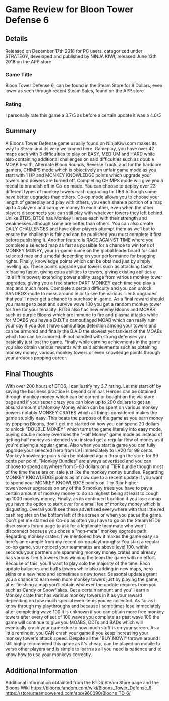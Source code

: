 # Game Review for Bloon Tower Defense 6

## Details
Released on December 17th 2018 for PC users, catagorized under STRATEGY, developed and published by NINJA KIWI, released June 13th 2018 on the APP store

### Game Title

Bloon Tower Defense 6, can be found in the Steam Store for 9 Dollars, even lower as seen through recent Steam Sales, found on the APP store


### Rating

I personally rate this game a 3.7/5 as before a certain update it was a 4.0/5


## Summary

  A Bloons Tower Defense game usually found on NinjaKiwi.com makes its way to Steam and its very welcomed here. Gameplay, you have over 42 maps each with 3 difficulties to play on EASY, MEDIUM and HARD while also containing additional challenges on said difficulties such as double MOAB health, Alternate Bloon Rounds, Reverse Track, and for the hardcore gamers, CHIMPS mode which is objectively an unfair game mode as you start with 1 HP and MONKEY KNOWLEDGE points which upgrade your towers and powers are turned off. Completing CHIMPS mode will give you a medal to brandish off in Co-op mode. You can choose to deploy over 23 different types of monkey towers each upgrading to TIER 5 though some have better upgrades than others. Co-op mode allows you to choose your length of gameplay and play with others, you each share a portion of a map up to 4 players and can give money to each other, even when the other players disconnects you can still play with whatever towers they left behind. Unlike BTD5, BTD6 has Monkey Heroes each with their strength and weaknesses although some are better than others. You can also create DAILY CHALLENGES and have other players attempt them as well but to ensure the challenge is fair and can be published you must complete it first before publishing it. Another feature is RACE AGAINST TIME where you complete a selected map as fast as possible for a chance to win tons of MONKEY MONEY, your in-game name on the global leaderboard for said selected map and a medal depending on your performance for bragging rights. Finally, knowledge points which can be obtained just by simply leveling up. These points upgrade your towers such as attacking faster, reloading faster, giving extra abilities to towers, giving existing abilities a little lift in power, extending power ability usage from various monkey tower upgrades, giving you a free starter DART MONKEY each time you play a map and much more. Complete a certain difficulty and you can unlock SANDBOX mode to mess around in or to see the various Tier 5 upgrades that you'll never get a chance to purchase in-game. As a final reward should you manage to beat and survive wave 100 you get a random monkey tower for free for your tenacity. BTD6 also has new enemy Bloons and MOABS such as purple Bloons which are immune to fire and plasma attacks while for MOABS you have a D.D.T a camouflaged MOAB which can really ruin your day if you don't have camouflage detection among your towers and can be armored and finally the B.A.D the slowest yet tankiest of the MOABs which too can be armored. IF not handled with strong defenses you basically just lost the game. Finally while earning achievments in the game you also obtain various rewards with said achievments such as obtaining monkey money, various monkey towers or even knowledge points through your arduous popping career. 

  
## Final Thoughts

  With over 200 hours of BTD6, I can justify my 3.7 rating. Let me start off by saying the business practice is beyond criminal. Heroes can be obtained through monkey money which can be earned or bought on the via store page and if your super crazy you can blow up to 200 dollars to get an absurd amount of Monkey Money which can be spent on various monkey powers notably MONKEY CRATES which all things considered makes the game stupidly easy. This beats the purpose of the game as you earn money by popping Bloons, don't get me started on how you can spend 20 dollars to unlock "DOUBLE MONEY" which turns the game literally into easy mode, buying double money overrides the "Half Money" game mode as instead of getting half money as intended you instead get a regular flow of money as if you're playing a regular game. Also when you start a game you can fully upgrade your selected hero from LV1 immediately to LV20 for 99 cents. Monkey knowledge points can be obtained again through the store for 99 cents per point, "Monkey Bundles" are always advertised and you can choose to spend anywhere from 5-60 dollars on a TIER bundle though most of the time these are on sale just like the monkey money bundles. Regarding MONKEY KNOWLEDGE points as of now due to a recent update if you want to spend your MONKEY KNOWLEDGE points on Tier 3 or higher tower/power upgrades on any of the 5 monkey trees you have to pay a certain amount of monkey money to do so highest being at least to cough up 1000 monkey money. Finally, as its continued tradition if you lose a map you have the option to start over for a small fee of monkey money which is disgusting. Overall you'll see these advertised everywhere with that little red cash register on the bottom left of the screen or when you pause the game. Don't get me started on Co-op as often you have to go on the Steam BTD6 discussions forum page to ask for a legitimate teammate who won't disconnect because you chose a "non-meta" monkey upgrade path. Regarding monkey crates, I've mentioned how it makes the game easy so here's an example from my recent co-op playthroughs: You start a regular co-op game, you noticed your teammates are above level 100, within seconds your partners are spamming monkey money crates and already has various Tier 5 towers thus winning the team the game with no effort. Because of this, you'll want to play solo the majority of the time. Each update balances and buffs towers while also adding in new maps, hero skins or a new hero and sometimes a new tower. Seasonal updates grant you a chance to earn even more monkey towers just by playing the game, after finishing a map you'll obtain whatever the update requires from you such as Candy or Snowflakes. Get a certain amount and you'll earn a Monkey crate that has various monkey towers in it as your reward depending on how much special even items you've collected. As far as i know through my playthroughs and because I sometimes lose immediately after completing wave 100 it is unknown if you can obtain more free monkey towers after every of set of 100 waves you complete as past wave 100 the game will continue to give you MOABS, DDTs and BADs which will eventually crash your game due to how much stuff is on your screen. As a little reminder, you CAN crash your game if you keep increasing your monkey tower's attack speed. Despite all the "BUY NOW!" thrown around I still highly recommend this game as it's cheap, can be played on mobile to verse other players and is simple to learn as all you need is patience and to know how to use your monkeys correctly.




## Additional Information

Additional information obtainted from the BTD6 Steam Store page and the Bloons Wiki
https://bloons.fandom.com/wiki/Bloons_Tower_Defense_6
https://store.steampowered.com/app/960090/Bloons_TD_6/
